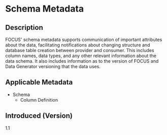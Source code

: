 # Schema Metadata

## Description

FOCUS' schema metadata supports communication of important attributes about the data, facilitating notifications about changing structure and database table creation between provider and consumer. This includes column names, data types, and any other relevant information about the data schema. It also includes information as to the version of FOCUS and Data Generator versioning that the data uses.

## Applicable Metadata

* Schema
  * Column Definition

## Introduced (Version)

1.1
